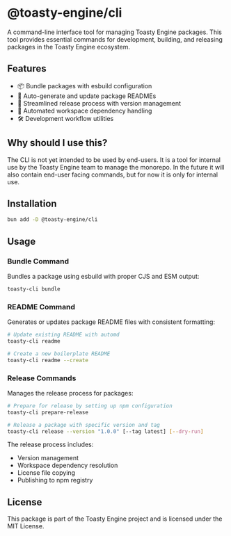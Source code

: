 # @toasty-engine/cli

<!-- automd:badges color="yellow" name="@toasty-engine/cli" license codecov no-npmDownloads -->
<!-- /automd -->

A command-line interface tool for managing Toasty Engine packages. This tool provides essential commands for development, building, and releasing packages in the Toasty Engine ecosystem.

## Features

- 📦 Bundle packages with esbuild configuration
- 📝 Auto-generate and update package READMEs
- 🚀 Streamlined release process with version management
- 🔄 Automated workspace dependency handling
- 🛠️ Development workflow utilities

## Why should I use this?

The CLI is not yet intended to be used by end-users. It is a tool for internal use by the Toasty Engine team to manage the monorepo.
In the future it will also contain end-user facing commands, but for now it is only for internal use.

## Installation

```bash
bun add -D @toasty-engine/cli
```

## Usage

### Bundle Command
Bundles a package using esbuild with proper CJS and ESM output:

```bash
toasty-cli bundle
```

### README Command
Generates or updates package README files with consistent formatting:

```bash
# Update existing README with automd
toasty-cli readme

# Create a new boilerplate README
toasty-cli readme --create
```

### Release Commands
Manages the release process for packages:

```bash
# Prepare for release by setting up npm configuration
toasty-cli prepare-release

# Release a package with specific version and tag
toasty-cli release --version "1.0.0" [--tag latest] [--dry-run]
```

The release process includes:
- Version management
- Workspace dependency resolution
- License file copying
- Publishing to npm registry

## License

This package is part of the Toasty Engine project and is licensed under the MIT License.

<!-- automd:contributors author="story75" -->
<!-- /automd -->

<!-- automd:with-automd -->
<!-- /automd -->
